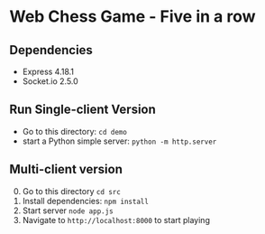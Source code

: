 # Web Chess Game - Five in a row

## Dependencies

 - Express 4.18.1
 - Socket.io 2.5.0

## Run Single-client Version

 - Go to this directory: `cd demo`
 - start a Python simple server: `python -m http.server`

## Multi-client version

 0. Go to this directory `cd src`
 1. Install dependencies: `npm install`
 2. Start server `node app.js`
 3. Navigate to `http://localhost:8000` to start playing
